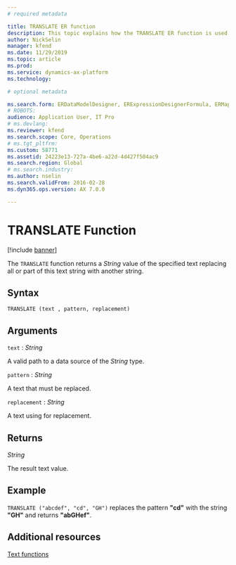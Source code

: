 ```yaml
---
# required metadata

title: TRANSLATE ER function
description: This topic explains how the TRANSLATE ER function is used
author: NickSelin
manager: kfend
ms.date: 11/29/2019
ms.topic: article
ms.prod: 
ms.service: dynamics-ax-platform
ms.technology: 

# optional metadata

ms.search.form: ERDataModelDesigner, ERExpressionDesignerFormula, ERMappedFormatDesigner, ERModelMappingDesigner
# ROBOTS: 
audience: Application User, IT Pro
# ms.devlang: 
ms.reviewer: kfend
ms.search.scope: Core, Operations
# ms.tgt_pltfrm: 
ms.custom: 58771
ms.assetid: 24223e13-727a-4be6-a22d-4d427f504ac9
ms.search.region: Global
# ms.search.industry: 
ms.author: nselin
ms.search.validFrom: 2016-02-28
ms.dyn365.ops.version: AX 7.0.0

---
```


# <a name="TRANSLATE">TRANSLATE Function</a>

[!include [banner](../includes/banner.md)]

The `TRANSLATE` function returns a *String* value of the specified text replacing all or part of this text string with another string.

## Syntax

```
TRANSLATE (text , pattern, replacement)
```

## Arguments

`text` : *String*

A valid path to a data source of the *String* type.

`pattern` : *String*

A text that must be replaced.

`replacement` : *String*

A text using for replacement.

## Returns

*String*

The result text value.

## Example

`TRANSLATE ("abcdef", "cd", "GH")` replaces the pattern **"cd"** with the string **"GH"** and returns **"abGHef"**.

## Additional resources

[Text functions](er-functions-category-text.md)
